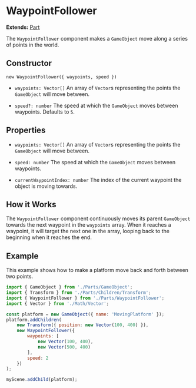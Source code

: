 # WaypointFollower

**Extends:** [Part](./Part.md)

The `WaypointFollower` component makes a `GameObject` move along a series of points in the world.

## Constructor

`new WaypointFollower({ waypoints, speed })`

-   `waypoints: Vector[]`
    An array of `Vector`s representing the points the `GameObject` will move between.

-   `speed?: number`
    The speed at which the `GameObject` moves between waypoints. Defaults to `5`.

## Properties

-   `waypoints: Vector[]`
    An array of `Vector`s representing the points the `GameObject` will move between.

-   `speed: number`
    The speed at which the `GameObject` moves between waypoints.

-   `currentWaypointIndex: number`
    The index of the current waypoint the object is moving towards.

## How it Works

The `WaypointFollower` component continuously moves its parent `GameObject` towards the next waypoint in the `waypoints` array. When it reaches a waypoint, it will target the next one in the array, looping back to the beginning when it reaches the end.

## Example

This example shows how to make a platform move back and forth between two points.

```javascript
import { GameObject } from './Parts/GameObject';
import { Transform } from './Parts/Children/Transform';
import { WaypointFollower } from './Parts/WaypointFollower';
import { Vector } from './Math/Vector';

const platform = new GameObject({ name: 'MovingPlatform' });
platform.addChildren(
    new Transform({ position: new Vector(100, 400) }),
    new WaypointFollower({
        waypoints: [
            new Vector(100, 400),
            new Vector(500, 400)
        ],
        speed: 2
    })
);

myScene.addChild(platform);
```